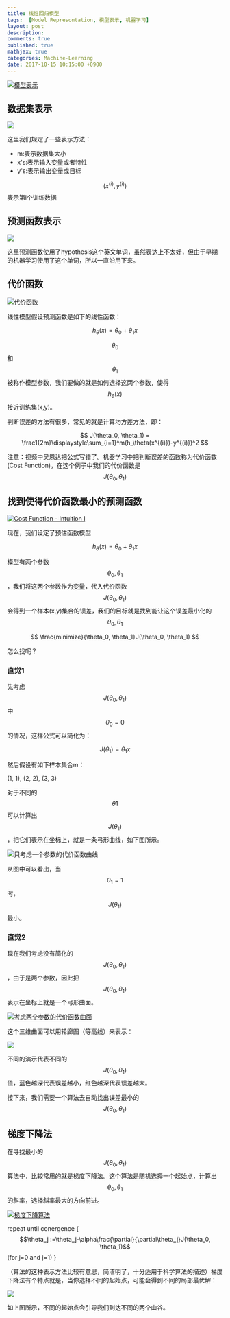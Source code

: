 ```yaml
---
title: 线性回归模型
tags:  [Model Represontation, 模型表示, 机器学习]
layout: post
description: 
comments: true
published: true
mathjax: true
categories: Machine-Learning
date: 2017-10-15 10:15:00 +0900
---
```


[![模型表示](/assets/images/ML1-6-2017-10-15-10-13-08.png)](https://www.bilibili.com/video/av9912938/index_4.html#page6)

## 数据集表示

![](/assets/images/ML1-6-2017-10-15-10-20-07.png)

这里我们规定了一些表示方法：

* m:表示数据集大小
* x's:表示输入变量或者特性
* y's:表示输出变量或目标

$$(x^{(i)}, y^{(i)})$$表示第i个训练数据

## 预测函数表示

![](/assets/images/ML1-6-2017-10-15-10-30-30.png)

这里预测函数使用了hypothesis这个英文单词，虽然表达上不太好，但由于早期的机器学习使用了这个单词，所以一直沿用下来。

## 代价函数

[![代价函数](/assets/images/ML1-7-2017-10-15-11-02-06.png)](https://www.bilibili.com/video/av9912938/index_4.html#page=7)

线性模型假设预测函数是如下的线性函数：

$$
h_{\theta}(x)=\theta_0+\theta_1x
$$

$$\theta_0$$和$$\theta_1$$被称作模型参数，我们要做的就是如何选择这两个参数，使得$$h_\theta(x)$$接近训练集(x,y)。

判断误差的方法有很多，常见的就是计算均方差方法，即：

$$
J(\theta_0, \theta_1) = \frac1{2m}\displaystyle\sum_{i=1}^m(h_\theta(x^{(i)})-y^{(i)})^2
$$

注意：视频中吴恩达把公式写错了。机器学习中把判断误差的函数称为代价函数(Cost Function)，在这个例子中我们的代价函数是$$J(\theta_0, \theta_1)$$

## 找到使得代价函数最小的预测函数

[![Cost Function - Intuition I](/assets/images/ML-2-3-2017-10-15-12-28-16.png)](https://www.bilibili.com/video/av9912938/index_4.html#page=8)

现在，我们设定了预估函数模型

$$h_\theta(x)=\theta_0+\theta_1x$$

模型有两个参数$$\theta_0,\theta_1$$，我们将这两个参数作为变量，代入代价函数$$J(\theta_0, \theta_1)$$会得到一个样本(x,y)集合的误差，我们的目标就是找到能让这个误差最小化的$$\theta_0, \theta_1$$

$$
\frac{minimize}{\theta_0, \theta_1}J(\theta_0, \theta_1)
$$

怎么找呢？

### 直觉1

先考虑$$J(\theta_0, \theta_1)$$中$$\theta_0=0$$的情况，这样公式可以简化为：

$$
J(\theta_1)=\theta_1x
$$

然后假设有如下样本集合m：

(1, 1), (2, 2), (3, 3)

对于不同的$$\theta1$$可以计算出$$J(\theta_1)$$，把它们表示在坐标上，就是一条弓形曲线，如下图所示。

![只考虑一个参数的代价函数曲线](/assets/images/ML-2-3-2017-10-15-13-10-09.png)

从图中可以看出，当$$\theta_1=1$$时，$$J(\theta_1)$$最小。

### 直觉2

现在我们考虑没有简化的$$J(\theta_0, \theta_1)$$，由于是两个参数，因此把$$J(\theta_0, \theta_1)$$表示在坐标上就是一个弓形曲面。

[![考虑两个参数的代价函数曲面](/assets/images/ML-2-4-2017-10-15-13-29-11.png)](https://www.bilibili.com/video/av9912938/index_4.html#page=9)

这个三维曲面可以用轮廊图（等高线）来表示：

![](/assets/images/ML-2-4-2017-10-15-13-38-14.png)

不同的演示代表不同的$$J(\theta_0, \theta_1)$$值，蓝色越深代表误差越小，红色越深代表误差越大。

接下来，我们需要一个算法去自动找出误差最小的$$J(\theta_0, \theta_1)$$

## 梯度下降法

在寻找最小的$$J(\theta_0, \theta_1)$$算法中，比较常用的就是梯度下降法。这个算法是随机选择一个起始点，计算出$$\theta_0, \theta_1$$的斜率，选择斜率最大的方向前进。

[![梯度下降算法](../assets/images/ML-2-5-2017-10-16-07-45-24.png)](https://www.bilibili.com/video/av9912938/index_9.html#page=10)

repeat until conergence {
    $$\theta_j :=\theta_j-\alpha\frac{\partial}{\partial\theta_j}J(\theta_0, \theta_1)$$ (for j=0 and j=1)
}

（算法的这种表示方法比较有意思，简洁明了，十分适用于科学算法的描述）梯度下降法有个特点就是，当你选择不同的起始点，可能会得到不同的局部最优解：

[![](/assets/images/ML-2-5-2017-10-16-07-42-34.png)](https://www.bilibili.com/video/av9912938/index_9.html#page=10)

如上图所示，不同的起始点会引导我们到达不同的两个山谷。

